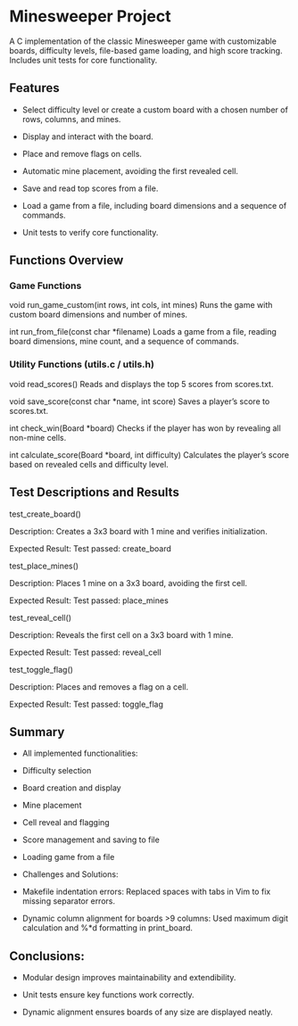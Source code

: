 # Minesweeper Project

A C implementation of the classic Minesweeper game with customizable boards, difficulty levels, file-based game loading, and high score tracking. Includes unit tests for core functionality.

## Features

- Select difficulty level or create a custom board with a chosen number of rows, columns, and mines.

- Display and interact with the board.

- Place and remove flags on cells.

- Automatic mine placement, avoiding the first revealed cell.

- Save and read top scores from a file.

- Load a game from a file, including board dimensions and a sequence of commands.

- Unit tests to verify core functionality.

## Functions Overview
### Game Functions

void run_game_custom(int rows, int cols, int mines)
Runs the game with custom board dimensions and number of mines.

int run_from_file(const char *filename)
Loads a game from a file, reading board dimensions, mine count, and a sequence of commands.

### Utility Functions (utils.c / utils.h)

void read_scores()
Reads and displays the top 5 scores from scores.txt.

void save_score(const char *name, int score)
Saves a player’s score to scores.txt.

int check_win(Board *board)
Checks if the player has won by revealing all non-mine cells.

int calculate_score(Board *board, int difficulty)
Calculates the player’s score based on revealed cells and difficulty level.

## Test Descriptions and Results

test_create_board()

Description: Creates a 3x3 board with 1 mine and verifies initialization.

Expected Result: Test passed: create_board

test_place_mines()

Description: Places 1 mine on a 3x3 board, avoiding the first cell.

Expected Result: Test passed: place_mines

test_reveal_cell()

Description: Reveals the first cell on a 3x3 board with 1 mine.

Expected Result: Test passed: reveal_cell

test_toggle_flag()

Description: Places and removes a flag on a cell.

Expected Result: Test passed: toggle_flag

## Summary

- All implemented functionalities:

- Difficulty selection

- Board creation and display

- Mine placement

- Cell reveal and flagging

- Score management and saving to file

- Loading game from a file

- Challenges and Solutions:

- Makefile indentation errors: Replaced spaces with tabs in Vim to fix missing separator errors.

- Dynamic column alignment for boards >9 columns: Used maximum digit calculation and %*d formatting in print_board.

## Conclusions:

- Modular design improves maintainability and extendibility.

- Unit tests ensure key functions work correctly.

- Dynamic alignment ensures boards of any size are displayed neatly.
